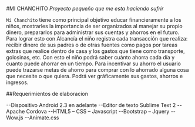 #MI CHANCHITO
*Proyecto pequeño que me esta haciendo sufrir*

`Mi Chanchito` tiene como principal objetivo educar financieramente a los niños, mostrarles la importancia de ser organizados al manejar su propio dinero, prepararlos para administrar sus cuentas y ahorros en el futuro.
Para lograr esto con Alcancía el niño registra cada transacción que realiza: recibir dinero de sus padres o de otras fuentes como pagos por tareas extras que realice dentro de casa y los gastos que tiene como transporte, golosinas, etc. Con esto el niño podrá saber cuánto ahorra cada día y cuanto puede ahorrar en un tiempo. 
Para incentivar su ahorro el usuario puede trazarse metas de ahorro para comprar con lo ahorrado alguna cosa que necesite o que quiera.
Podrá ver gráficamente sus gastos, ahorros e ingresos.

##Requerimientos de elaboracion

--Dispositivo Android 2.3 en adelante
--Editor de texto Sublime Text 2
--Apache Cordova
--HTML5 – CSS – Javascript 
--Bootstrap – Jquery
--Wow.js
--Animate.css